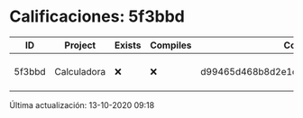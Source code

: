 # Calificaciones: 5f3bbd
|ID|Project|Exists|Compiles|CommitHash|CommitDate|CheckDate|Comments|
|-|-|-|-|-|-|-|-|
|5f3bbd|Calculadora|❌|❌|d99465d468b8d2e1d35ec66dc6dc51ca7941df8c|09-10-2020 11:04:00|13-10-2020 09:18:12|NULL|

Última actualización: 13-10-2020 09:18